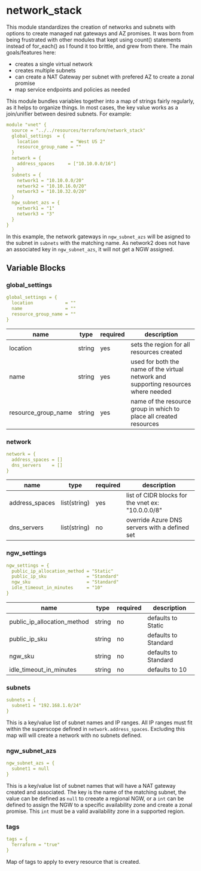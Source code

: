 # network_stack

This module standardizes the creation of networks and subnets with options to create managed nat gateways and AZ promises.  It was born from being frustrated with other modules that kept using count() statements instead of for_each() as I found it too brittle, and grew from there. The main goals/features here:

- creates a single virtual network
- creates multiple subnets
- can create a NAT Gateway per subnet with prefered AZ to create a zonal promise
- map service endpoints and policies as needed

This module bundles variables together into a map of strings fairly regularly, as it helps to organize things.  In most cases, the key value works as a join/unifier between desired subnets.  For example:

```yaml
module "vnet" {
  source = "../../resources/terraform/network_stack"
  global_settings  = {
    location            = "West US 2"
    resource_group_name = ""
  }
  network = {
    address_spaces     = ["10.10.0.0/16"]
  }
  subnets = {
    network1 = "10.10.0.0/20"
    network2 = "10.10.16.0/20"
    network3 = "10.10.32.0/20"
  }
  ngw_subnet_azs = {
    network1 = "1"
    network3 = "3"
  }
}
```

In this example, the network gateways in `ngw_subnet_azs` will be asigned to the subnet in `subnets` with the matching name.  As network2 does not have an associated key in `ngw_subnet_azs`, it will not get a NGW assigned.

## Variable Blocks

### global_settings

```yaml
global_settings = {
  location            = ""
  name                = ""
  resource_group_name = ""
}
```

| name | type | required | description |
| --- | --- | --- | --- |
| location | string | yes | sets the region for all resources created |
| name | string | yes | used for both the name of the virtual network and supporting resources where needed |
| resource_group_name | string | yes | name of the resource group in which to place all created resources |

### network

```yaml
network = {
  address_spaces = []
  dns_servers    = []
}
```

| name | type | required | description |
| --- | --- | --- | --- |
| address_spaces | list(string) | yes | list of CIDR blocks for the vnet ex: "10.0.0.0/8" |
| dns_servers | list(string) | no | override Azure DNS servers with a defined set |

### ngw_settings

```yaml
ngw_settings = {
  public_ip_allocation_method = "Static"
  public_ip_sku               = "Standard"
  ngw_sku                     = "Standard"
  idle_timeout_in_minutes     = "10"
}
```

| name | type | required | description |
| --- | --- | --- | --- |
| public_ip_allocation_method | string | no | defaults to Static |
| public_ip_sku | string | no | defaults to Standard |
| ngw_sku | string | no | defaults to Standard |
| idle_timeout_in_minutes | string | no | defaults to 10 |

### subnets

```yaml
subnets = {
  subnet1 = "192.168.1.0/24"
}
```

This is a key/value list of subnet names and IP ranges. All IP ranges must fit within the superscope defined in `network.address_spaces`. Excluding this map will will create a network with no subnets defined.

### ngw_subnet_azs

```yaml
ngw_subnet_azs = {
  subnet1 = null
}
```

This is a key/value list of subnet names that will have a NAT gateway created and associated.  The key is the name of the matching subnet, the value can be defined as `null` to creeate a regional NGW, or a `int` can be defined to assign the NGW to a specific availability zone and create a zonal promise.  This `int` must be a valid availability zone in a supported region.

### tags

```yaml
tags = {
  Terraform = "true"
}
```

Map of tags to apply to every resource that is created.

